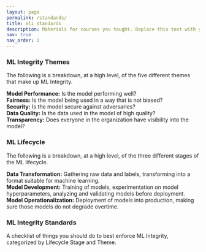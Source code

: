 ```yaml
---
layout: page
permalink: /standards/
title: mli standards
description: Materials for courses you taught. Replace this text with your description.
nav: true
nav_order: 1
---
```


### ML Integrity Themes

The following is a breakdown, at a high level, of the five different themes that make up ML Integrity.

**Model Performance:** Is the model performing well?<br>
**Fairness:** Is the model being used in a way that is not biased?<br>
**Security:** Is the model secure against adversaries?<br>
**Data Quality:** Is the data used in the model of high quality?<br>
**Transparency:** Does everyone in the organization have visibility into the model?



### ML Lifecycle

The following is a breakdown, at a high level, of the three different stages of the ML lifecycle.

**Data Transformation:** Gathering raw data and labels, transforming into a format suitable for machine learning.<br>
**Model Development:** Training of models, experimentation on model hyperparameters, analyzing and validating models before deployment.<br>
**Model Operationalization:** Deployment of models into production, making sure those models do not degrade overtime.



### ML Integrity Standards

A checklist of things you should do to best enforce ML Integrity, categorized by Lifecycle Stage and Theme.